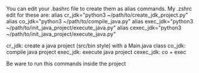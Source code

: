 You can edit your .bashrc file to create them as alias commands. My .zshrc edit for these are:
alias cr_jdk="python3 ~/path/to/create_jdk_project.py"
alias co_jdk="python3 ~/path/to/compile_java.py"
alias exec_jdk="python3 ~/path/to/init_java_project/execute_java.py"
alias cexec_jdk="python3 ~/path/to/init_java_project/execute_java.py"

cr_jdk: create a java project (src/bin style) with a Main.java class
co_jdk: compile java project
exec_jdk: execute java project
cexec_jdk: co + exec

Be ware to run this commands inside the project

